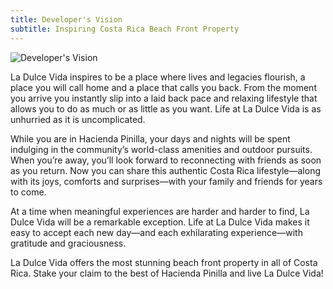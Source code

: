 ```yaml
---
title: Developer's Vision
subtitle: Inspiring Costa Rica Beach Front Property
---
```

![Developer's Vision](/images/pages/02.jpg)

La Dulce Vida inspires to be a place where lives and legacies flourish, a place you will call home and a place that calls you back. From the moment you arrive you instantly slip into a laid back pace and relaxing lifestyle that allows you to do as much or as little as you want. Life at La Dulce Vida is as unhurried as it is uncomplicated.

While you are in Hacienda Pinilla, your days and nights will be spent indulging in the community’s world-class amenities and outdoor pursuits. When you’re away, you’ll look forward to reconnecting with friends as soon as you return. Now you can share this authentic Costa Rica lifestyle—along with its joys, comforts and surprises—with your family and friends for years to come.

At a time when meaningful experiences are harder and harder to find, La Dulce Vida will be a remarkable exception.  Life at La Dulce Vida makes it easy to accept each new day—and each exhilarating experience—with gratitude and graciousness.

La Dulce Vida offers the most stunning beach front property in all of Costa Rica.  Stake your claim to the best of Hacienda Pinilla and live La Dulce Vida!
